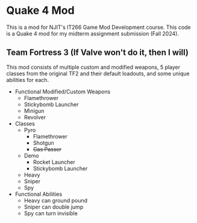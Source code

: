 # Quake 4 Mod
This is a mod for NJIT's IT266 Game Mod Development course. This code is a Quake 4 mod for my midterm assignment submission (Fall 2024).
## Team Fortress 3 (If Valve won't do it, then I will)
This mod consists of multiple custom and modified weapons, 5 player classes from the original TF2 and their default loadouts, and some unique abilities for each.
- Functional Modified/Custom Weapons
  - Flamethrower
  - Stickybomb Launcher
  - Minigun
  - Revolver
- Classes
  - Pyro
    - Flamethrower
    - Shotgun
    - ~~Gas Passer~~
  - Demo
    - Rocket Launcher
    - Stickybomb Launcher
  - Heavy
  - Sniper
  - Spy
- Functional Abilities
  - Heavy can ground pound
  - Sniper can double jump
  - Spy can turn invisible
